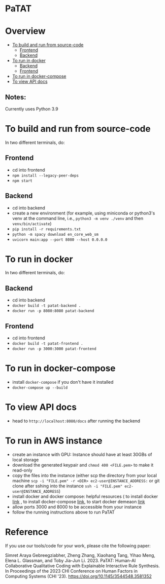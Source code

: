 # PaTAT
# Overview

- [To build and run from source-code](#to-build-and-run-from-source-code)
  - [Frontend](#frontend)
  - [Backend](#backend)
- [To run in docker](#to-run-in-docker)
  - [Backend](#backend-1)
  - [Frontend](#frontend-1)
- [To run in docker-compose](#to-run-in-docker-compose)
- [To view API docs](#to-view-api-docs)

## Notes:

Currently uses Python 3.9

# To build and run from source-code

In two different terminals, do:

## Frontend

- cd into frontend
- `npm install --legacy-peer-deps`
- `npm start`

## Backend

- cd into backend
- create a new environment (for example, using miniconda or python3's venv at the command line, i.e., `python3 -m venv ./venv` and then `venv/bin/activate`)
- `pip install -r requirements.txt`
- `python -m spacy download en_core_web_sm`
- `uvicorn main:app --port 8080 --host 0.0.0.0`

# To run in docker

In two different terminals, do:

## Backend

- cd into backend
- `docker build -t patat-backend .`
- `docker run -p 8080:8080 patat-backend`

## Frontend

- cd into frontend
- `docker build -t patat-frontend .`
- `docker run -p 3000:3000 patat-frontend`

# To run in docker-compose

- install `docker-compose` if you don't have it installed
- `docker-compose up --build`

# To view API docs

- head to `http://localhost:8080/docs` after running the backend

# To run in AWS instance
- create an instance with GPU: Instance should have at least 30GBs of local storage
- download the generated keypair and `chmod 400 <FILE.pem>` to make it read-only
- copy the files into the instance (either scp the directory from your local machine `scp -i "FILE.pem" -r <DIR> ec2-user@INSTANCE_ADDRESS:` or git clone after sshing into the instance `ssh -i "FILE.pem" ec2-user@INSTANCE_ADDRESS`)
- install docker and docker compose: helpful resources ( to install docker [link](https://docs.docker.com/engine/install/) , to install docker-compose [link](https://docs.docker.com/compose/install/linux/), to start docker demeaon [link](https://docs.docker.com/config/daemon/start/)
- allow ports 3000 and 8000 to be accessible from your instance
- follow the running instructions above to run PaTAT



# Reference
If you use our tools/code for your work, please cite the following paper:

Simret Araya Gebreegziabher, Zheng Zhang, Xiaohang Tang, Yihao Meng, Elena L. Glassman, and Toby Jia-Jun Li. 2023. PaTAT: Human-AI Collaborative Qualitative Coding with Explainable Interactive Rule Synthesis. In Proceedings of the 2023 CHI Conference on Human Factors in Computing Systems (CHI '23). https://doi.org/10.1145/3544548.3581352


